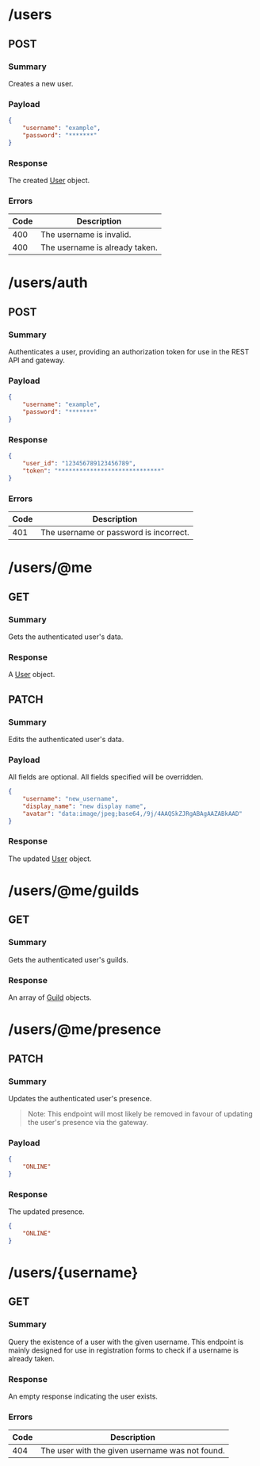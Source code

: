 # /users

## POST

### Summary

Creates a new user.

### Payload

```json
{
    "username": "example",
    "password": "*******"
}
```

### Response

The created [User](../objects/user.md) object.

### Errors

| Code | Description |
| ---- | ----------- |
| 400  | The username is invalid. |
| 400  | The username is already taken. |

# /users/auth

## POST

### Summary

Authenticates a user, providing an authorization token for use in the REST API and gateway.

### Payload

```json
{
    "username": "example",
    "password": "*******"
}
```

### Response

```json
{
    "user_id": "123456789123456789",
    "token": "*****************************"
}
```

### Errors

| Code | Description |
| ---- | ----------- |
| 401  | The username or password is incorrect. |

# /users/@me

## GET

### Summary

Gets the authenticated user's data.

### Response

A [User](../objects/user.md) object.

## PATCH

### Summary

Edits the authenticated user's data.

### Payload

All fields are optional. All fields specified will be overridden.

```json
{
    "username": "new_username",
    "display_name": "new display name",
    "avatar": "data:image/jpeg;base64,/9j/4AAQSkZJRgABAgAAZABkAAD"
}
```

### Response

The updated [User](../objects/user.md) object.

# /users/@me/guilds

## GET

### Summary

Gets the authenticated user's guilds.

### Response

An array of [Guild](../objects/guild.md) objects.

# /users/@me/presence

## PATCH

### Summary

Updates the authenticated user's presence.

> Note: This endpoint will most likely be removed in favour of updating the user's presence via the gateway.

### Payload

```json
{
    "ONLINE"
}
```

### Response

The updated presence.

```json
{
    "ONLINE"
}
```

# /users/\{username\}

## GET

### Summary

Query the existence of a user with the given username. 
This endpoint is mainly designed for use in registration forms to check if a username is already taken.

### Response

An empty response indicating the user exists.

### Errors

| Code | Description |
| ---- | ----------- |
| 404  | The user with the given username was not found. |
